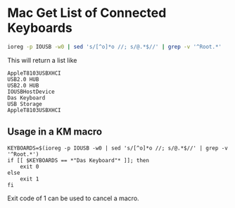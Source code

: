 # Mac Get List of Connected Keyboards

```bash
ioreg -p IOUSB -w0 | sed 's/[^o]*o //; s/@.*$//' | grep -v '^Root.*'
```

This will return a list like

```
AppleT8103USBXHCI
USB2.0 HUB
USB2.0 HUB
IOUSBHostDevice
Das Keyboard
USB Storage
AppleT8103USBXHCI
```

Usage in a KM macro
---

```
KEYBOARDS=$(ioreg -p IOUSB -w0 | sed 's/[^o]*o //; s/@.*$//' | grep -v '^Root.*')
if [[ $KEYBOARDS == *"Das Keyboard"* ]]; then
    exit 0
else
    exit 1
fi
```

Exit code of 1 can be used to cancel a macro.
